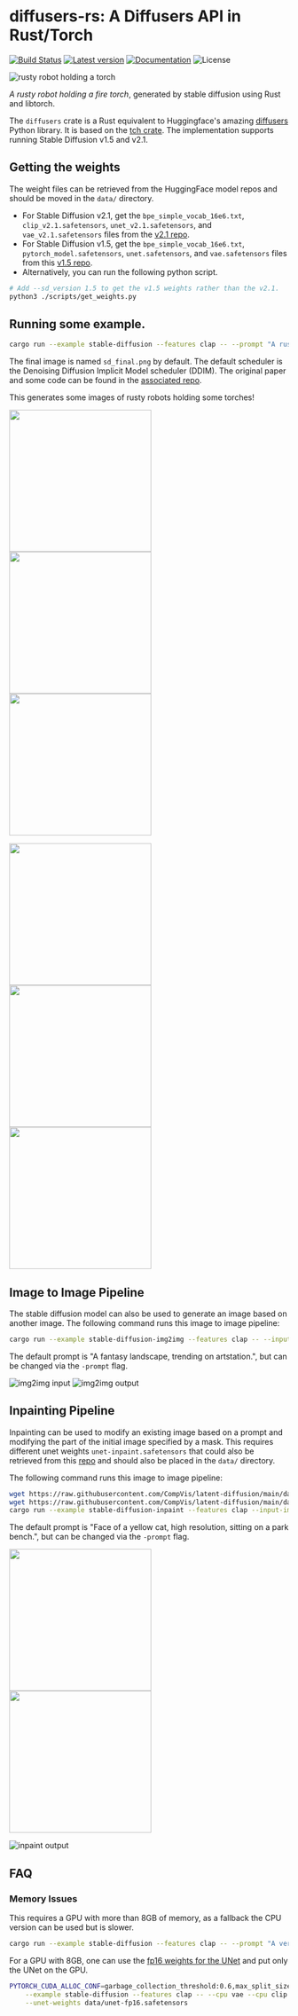 # diffusers-rs: A Diffusers API in Rust/Torch

[![Build Status](https://github.com/LaurentMazare/diffusers-rs/workflows/Continuous%20integration/badge.svg)](https://github.com/LaurentMazare/diffusers-rs/actions)
[![Latest version](https://img.shields.io/crates/v/diffusers.svg)](https://crates.io/crates/diffusers)
[![Documentation](https://docs.rs/diffusers/badge.svg)](https://docs.rs/diffusers)
![License](https://img.shields.io/crates/l/diffusers.svg)

![rusty robot holding a torch](media/robot13.jpg)

_A rusty robot holding a fire torch_, generated by stable diffusion using Rust and libtorch.

The `diffusers` crate is a Rust equivalent to Huggingface's amazing
[diffusers](https://github.com/huggingface/diffusers) Python library.
It is based on the [tch crate](https://github.com/LaurentMazare/tch-rs/).
The implementation supports running Stable Diffusion v1.5 and v2.1.

## Getting the weights

The weight files can be retrieved from the HuggingFace model repos and should be
moved in the `data/` directory.
- For Stable Diffusion v2.1, get the `bpe_simple_vocab_16e6.txt`,
  `clip_v2.1.safetensors`, `unet_v2.1.safetensors`, and `vae_v2.1.safetensors`
  files from the
  [v2.1 repo](https://huggingface.co/lmz/rust-stable-diffusion-v2-1/tree/main/weights).
- For Stable Diffusion v1.5, get the `bpe_simple_vocab_16e6.txt`,
  `pytorch_model.safetensors`, `unet.safetensors`, and `vae.safetensors`
  files from this
  [v1.5 repo](https://huggingface.co/lmz/rust-stable-diffusion-v1-5/tree/main/weights).
- Alternatively, you can run the following python script.
```bash
# Add --sd_version 1.5 to get the v1.5 weights rather than the v2.1.
python3 ./scripts/get_weights.py
```

## Running some example.

```bash
cargo run --example stable-diffusion --features clap -- --prompt "A rusty robot holding a fire torch."
```

The final image is named `sd_final.png` by default.
The default scheduler is the Denoising Diffusion Implicit Model scheduler (DDIM). The
original paper and some code can be found in the [associated repo](https://github.com/ermongroup/ddim).

This generates some images of rusty robots holding some torches!

<img src="media/robot3.jpg" width=256><img src="media/robot4.jpg" width=256><img src="media/robot7.jpg" width=256>

<img src="media/robot8.jpg" width=256><img src="media/robot11.jpg" width=256><img src="media/robot13.jpg" width=256>

## Image to Image Pipeline

The stable diffusion model can also be used to generate an image based on
another image. The following command runs this image to image pipeline:

```bash
cargo run --example stable-diffusion-img2img --features clap -- --input-image media/in_img2img.jpg
```

The default prompt is "A fantasy landscape, trending on artstation.", but can
be changed via the `-prompt` flag.

![img2img input](media/in_img2img.jpg)
![img2img output](media/out_img2img.jpg)

## Inpainting Pipeline

Inpainting can be used to modify an existing image based on a prompt and modifying the part of the
initial image specified by a mask.
This requires different unet weights `unet-inpaint.safetensors` that could also be retrieved from this
[repo](https://huggingface.co/lmz/rust-stable-diffusion-v1-5) and should also be
placed in the `data/` directory.

The following command runs this image to image pipeline:

```bash
wget https://raw.githubusercontent.com/CompVis/latent-diffusion/main/data/inpainting_examples/overture-creations-5sI6fQgYIuo.png -O sd_input.png
wget https://raw.githubusercontent.com/CompVis/latent-diffusion/main/data/inpainting_examples/overture-creations-5sI6fQgYIuo_mask.png -O sd_mask.png
cargo run --example stable-diffusion-inpaint --features clap --input-image sd_input.png --mask-image sd_mask.png
```

The default prompt is "Face of a yellow cat, high resolution, sitting on a park bench.", but can
be changed via the `-prompt` flag.

<img src="https://raw.githubusercontent.com/CompVis/latent-diffusion/main/data/inpainting_examples/overture-creations-5sI6fQgYIuo.png" width=256><img src="https://raw.githubusercontent.com/CompVis/latent-diffusion/main/data/inpainting_examples/overture-creations-5sI6fQgYIuo_mask.png" width=256>

![inpaint output](media/out_inpaint.jpg)

## FAQ

### Memory Issues

This requires a GPU with more than 8GB of memory, as a fallback the CPU version can be used
but is slower.

```bash
cargo run --example stable-diffusion --features clap -- --prompt "A very rusty robot holding a fire torch." --cpu all
```

For a GPU with 8GB, one can use the [fp16 weights for the UNet](https://huggingface.co/runwayml/stable-diffusion-v1-5/tree/fp16/unet) and put only the UNet on the GPU.

```bash
PYTORCH_CUDA_ALLOC_CONF=garbage_collection_threshold:0.6,max_split_size_mb:128 RUST_BACKTRACE=1 CARGO_TARGET_DIR=target2 cargo run \
    --example stable-diffusion --features clap -- --cpu vae --cpu clip \
    --unet-weights data/unet-fp16.safetensors
```
